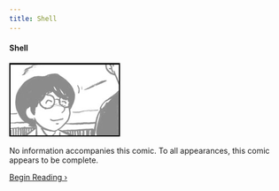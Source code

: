 ```yaml
---
title: Shell
---
```


#### Shell

![](shellban.jpg "Ryan's banner for Shell, featuring the main character smiling.")

No information accompanies this comic. To all appearances, this comic appears to be complete.

[Begin Reading ›](./part-1)